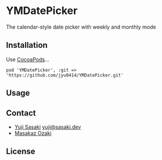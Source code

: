 # YMDatePicker
The calendar-style date picker with weekly and monthly mode


## Installation
Use [CocoaPods](http://cocoapods.org/)...

```
pod 'YMDatePicker', :git => 'https://github.com/jyu0414/YMDatePicker.git'
```

## Usage

## Contact

- [Yuji Sasaki](https://sasaki.dev) yuji@sasaki.dev
- [Masakaz Ozaki](https://masakaz.com)

## License
